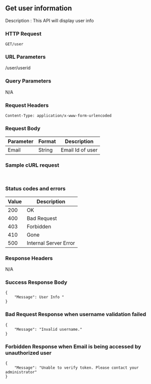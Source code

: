 ## Get user information
Description : This API will display user info

### HTTP Request
`GET/user`

### URL Parameters
/user/userid

### Query Parameters
N/A


### Request Headers
```
Content-Type: application/x-www-form-urlencoded
```

### Request Body
| Parameter | Format | Description                                |
|-----------|--------|--------------------------------------------|
| Email     | String | Email Id of user |



### Sample cURL request
```
 
```

### Status codes and errors
| Value | Description           |
|-------|-----------------------|
| 200   | OK                    |
| 400   | Bad Request           |
| 403   | Forbidden             |
| 410   | Gone                  |
| 500   | Internal Server Error |

### Response Headers
N/A

### Success Response Body
```
{
    "Message": User Info "
}
```

### Bad Request Response when username validation failed
```
{
    "Message": "Invalid username."
}
```


### Forbidden Response when Email is being accessed by unauthorized user 
```
{
    "Message": "Unable to verify token. Please contact your administrator"
}
```
